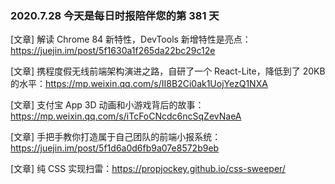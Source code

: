 ### 2020.7.28 今天是每日时报陪伴您的第 381 天

[文章] 解读 Chrome 84 新特性，DevTools 新增特性是亮点：<https://juejin.im/post/5f1630a1f265da22bc29c12e>

[文章] 携程度假无线前端架构演进之路，自研了一个 React-Lite，降低到了 20KB 的水平：<https://mp.weixin.qq.com/s/II8B2Ci0ak1UojYezQ1NXA>

[文章] 支付宝 App 3D 动画和小游戏背后的故事：<https://mp.weixin.qq.com/s/iTcFoCNcdc6ncSqZevNaeA>

[文章] 手把手教你打造属于自己团队的前端小报系统：<https://juejin.im/post/5f1d6a0d6fb9a07e8572b9eb>

[文章] 纯 CSS 实现扫雷：<https://propjockey.github.io/css-sweeper/>
